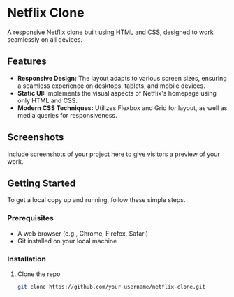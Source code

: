 # Netflix Clone

A responsive Netflix clone built using HTML and CSS, designed to work seamlessly on all devices.

## Features

- **Responsive Design:** The layout adapts to various screen sizes, ensuring a seamless experience on desktops, tablets, and mobile devices.
- **Static UI:** Implements the visual aspects of Netflix's homepage using only HTML and CSS.
- **Modern CSS Techniques:** Utilizes Flexbox and Grid for layout, as well as media queries for responsiveness.

## Screenshots

Include screenshots of your project here to give visitors a preview of your work.

## Getting Started

To get a local copy up and running, follow these simple steps.

### Prerequisites

- A web browser (e.g., Chrome, Firefox, Safari)
- Git installed on your local machine

### Installation

1. Clone the repo
   ```sh
   git clone https://github.com/your-username/netflix-clone.git
